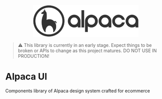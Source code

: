 <p align="center">
  <img src="components/public/assets/icons/alpaca.svg" alt="Alpaca logo" height="100" />
  <br/>
</p>

> ⚠️ This library is currently in an early stage. Expect things to be broken or APIs to change as this project matures. DO NOT USE IN PRODUCTION!

# Alpaca UI
Components library of Alpaca design system crafted for ecommerce
